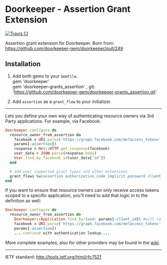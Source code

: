 # Doorkeeper - Assertion Grant Extension

[![Travis CI](https://img.shields.io/travis/doorkeeper-gem/doorkeeper-grants_assertion/master.svg)](https://travis-ci.org/doorkeeper-gem/doorkeeper-grants_assertion)

Assertion grant extension for Doorkeeper. Born from:
https://github.com/doorkeeper-gem/doorkeeper/pull/249

## Installation

1. Add both gems to your `Gemfile`.    
gem 'doorkeeper'    
gem 'doorkeeper-grants_assertion' , git: 'https://github.com/doorkeeper-gem/doorkeeper-grants_assertion.git'

2. Add `assertion` as a `grant_flow` to your initializer.

___

Lets you define your own way of authenticating resource owners via 3rd Party
applications. For example, via Facebook:

```ruby
Doorkeeper.configure do
  resource_owner_from_assertion do
    facebook = URI.parse('https://graph.facebook.com/me?access_token=' +
    params[:assertion])
    response = Net::HTTP.get_response(facebook)
    user_data = JSON.parse(response.body)
    User.find_by_facebook_id(user_data['id'])
  end

  # add your supported grant types and other extensions
  grant_flows %w(assertion authorization_code implicit password client_credentials)
end
```

If you want to ensure that resource owners can only receive access tokens scoped to a specific application, you'll need to add that logic in to the definition as well:

```ruby
Doorkeeper.configure do
  resource_owner_from_assertion do
    Doorkeeper::Application.find_by!(uid: params[:client_id]) #will raise an exception if not found
    facebook = URI.parse('https://graph.facebook.com/me?access_token=' +
    params[:assertion])
    ....continue with authentication lookup....
```
More complete examples, also for other providers may be found in the [wiki](https://github.com/doorkeeper-gem/doorkeeper-grants_assertion/wiki).
___

IETF standard: http://tools.ietf.org/html/rfc7521
